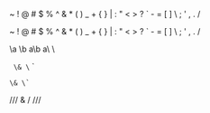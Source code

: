 ~ ! @ # $ % ^ & * ( ) _ + { } | : " < > ? ` - = [ ] \ ; ' , . /

\~ \! \@ \# \$ \% \^ \& \* \( \) \_ \+ \{ \} \| \: \" \< \> \? \` \- \= \[ \] \\ \; \' \, \. \/

\a \b a\b a\ \

` \& \` `

```
\& \`
```

/// \& \/ ///